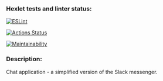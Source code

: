 ### Hexlet tests and linter status:

[![ESLint](https://github.com/anagranfd/frontend-project-12/actions/workflows/eslint.yml/badge.svg)](https://github.com/anagranfd/frontend-project-12/actions/workflows/eslint.yml)

[![Actions Status](https://github.com/anagranfd/frontend-project-12/actions/workflows/hexlet-check.yml/badge.svg)](https://github.com/anagranfd/frontend-project-12/actions)

[![Maintainability](https://api.codeclimate.com/v1/badges/7dbccb0e5518fabcf4e5/maintainability)](https://codeclimate.com/github/anagranfd/frontend-project-12/maintainability)

### Description:

Chat application - a simplified version of the Slack messenger.
